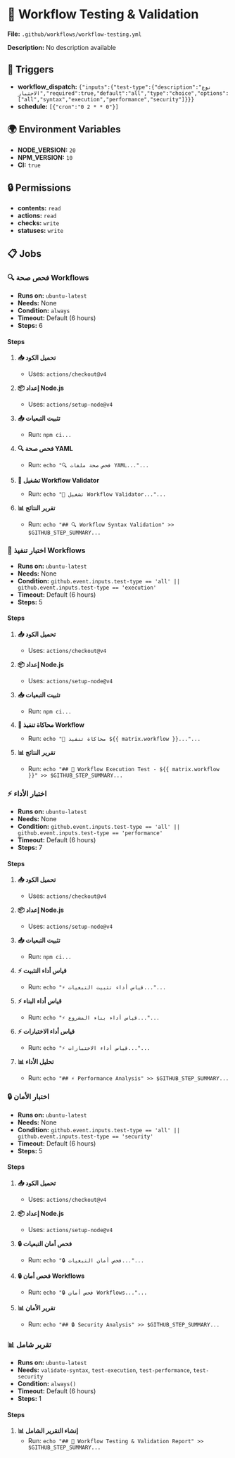 # 🧪 Workflow Testing & Validation

**File:** `.github/workflows/workflow-testing.yml`

**Description:** No description available

## 🚀 Triggers

- **workflow_dispatch:** `{"inputs":{"test-type":{"description":"نوع الاختبار","required":true,"default":"all","type":"choice","options":["all","syntax","execution","performance","security"]}}}`
- **schedule:** `[{"cron":"0 2 * * 0"}]`

## 🌍 Environment Variables

- **NODE_VERSION:** `20`
- **NPM_VERSION:** `10`
- **CI:** `true`

## 🔒 Permissions

- **contents:** `read`
- **actions:** `read`
- **checks:** `write`
- **statuses:** `write`

## 📋 Jobs

### 🔍 فحص صحة Workflows

- **Runs on:** `ubuntu-latest`
- **Needs:** None
- **Condition:** `always`
- **Timeout:** Default (6 hours)
- **Steps:** 6

#### Steps

1. **📥 تحميل الكود**
   - Uses: `actions/checkout@v4`

2. **📦 إعداد Node.js**
   - Uses: `actions/setup-node@v4`

3. **📥 تثبيت التبعيات**
   - Run: `npm ci...`

4. **🔍 فحص صحة YAML**
   - Run: `echo "🔍 فحص صحة ملفات YAML..."...`

5. **🧪 تشغيل Workflow Validator**
   - Run: `echo "🧪 تشغيل Workflow Validator..."...`

6. **📊 تقرير النتائج**
   - Run: `echo "## 🔍 Workflow Syntax Validation" >> $GITHUB_STEP_SUMMARY...`

### 🚀 اختبار تنفيذ Workflows

- **Runs on:** `ubuntu-latest`
- **Needs:** None
- **Condition:** `github.event.inputs.test-type == 'all' || github.event.inputs.test-type == 'execution'`
- **Timeout:** Default (6 hours)
- **Steps:** 5

#### Steps

1. **📥 تحميل الكود**
   - Uses: `actions/checkout@v4`

2. **📦 إعداد Node.js**
   - Uses: `actions/setup-node@v4`

3. **📥 تثبيت التبعيات**
   - Run: `npm ci...`

4. **🧪 محاكاة تنفيذ Workflow**
   - Run: `echo "🧪 محاكاة تنفيذ ${{ matrix.workflow }}..."...`

5. **📊 تقرير النتائج**
   - Run: `echo "## 🚀 Workflow Execution Test - ${{ matrix.workflow }}" >> $GITHUB_STEP_SUMMARY...`

### ⚡ اختبار الأداء

- **Runs on:** `ubuntu-latest`
- **Needs:** None
- **Condition:** `github.event.inputs.test-type == 'all' || github.event.inputs.test-type == 'performance'`
- **Timeout:** Default (6 hours)
- **Steps:** 7

#### Steps

1. **📥 تحميل الكود**
   - Uses: `actions/checkout@v4`

2. **📦 إعداد Node.js**
   - Uses: `actions/setup-node@v4`

3. **📥 تثبيت التبعيات**
   - Run: `npm ci...`

4. **⚡ قياس أداء التثبيت**
   - Run: `echo "⚡ قياس أداء تثبيت التبعيات..."...`

5. **⚡ قياس أداء البناء**
   - Run: `echo "⚡ قياس أداء بناء المشروع..."...`

6. **⚡ قياس أداء الاختبارات**
   - Run: `echo "⚡ قياس أداء الاختبارات..."...`

7. **📊 تحليل الأداء**
   - Run: `echo "## ⚡ Performance Analysis" >> $GITHUB_STEP_SUMMARY...`

### 🔒 اختبار الأمان

- **Runs on:** `ubuntu-latest`
- **Needs:** None
- **Condition:** `github.event.inputs.test-type == 'all' || github.event.inputs.test-type == 'security'`
- **Timeout:** Default (6 hours)
- **Steps:** 5

#### Steps

1. **📥 تحميل الكود**
   - Uses: `actions/checkout@v4`

2. **📦 إعداد Node.js**
   - Uses: `actions/setup-node@v4`

3. **🔒 فحص أمان التبعيات**
   - Run: `echo "🔒 فحص أمان التبعيات..."...`

4. **🔒 فحص أمان Workflows**
   - Run: `echo "🔒 فحص أمان Workflows..."...`

5. **📊 تقرير الأمان**
   - Run: `echo "## 🔒 Security Analysis" >> $GITHUB_STEP_SUMMARY...`

### 📊 تقرير شامل

- **Runs on:** `ubuntu-latest`
- **Needs:** `validate-syntax`, `test-execution`, `test-performance`, `test-security`
- **Condition:** `always()`
- **Timeout:** Default (6 hours)
- **Steps:** 1

#### Steps

1. **📊 إنشاء التقرير الشامل**
   - Run: `echo "## 🧪 Workflow Testing & Validation Report" >> $GITHUB_STEP_SUMMARY...`
